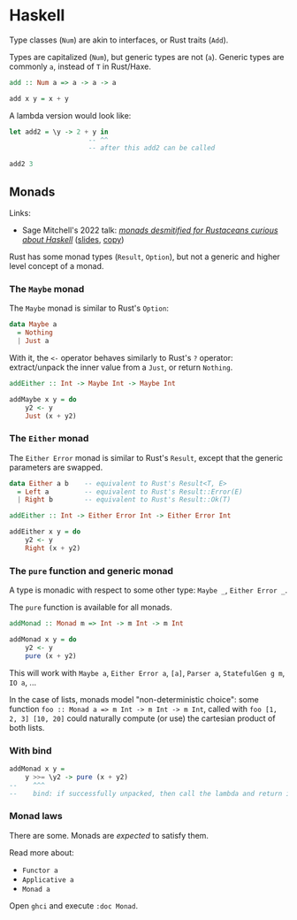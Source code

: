 Haskell
=======

Type classes (`Num`) are akin to interfaces, or Rust traits (`Add`).

Types are capitalized (`Num`), but generic types are not (`a`).  Generic types
are commonly `a`, instead of `T` in Rust/Haxe.

```haskell
add :: Num a => a -> a -> a

add x y = x + y
```

A lambda version would look like:

```haskell
let add2 = \y -> 2 + y in
                    -- ^^
                    -- after this add2 can be called

add2 3
```


Monads
------

Links:

- Sage Mitchell's 2022 talk:
  [_monads desmitified for Rustaceans curious about Haskell_](https://www.youtube.com/watch?v=4Ky8kvDcshg)
  ([slides](https://docs.google.com/presentation/d/14ZkXOf16A25HZ4zbJUK7npnFv73bl25ONTya-7Ak1iA),
  [copy](https://docs.google.com/presentation/d/1sBrpoqDXbRsJJIDAAFtO3kM4wSPyc2hX8gMjx3yD9Pc))

Rust has some monad types (`Result`, `Option`), but not a generic and higher
level concept of a monad.

### The `Maybe` monad

The `Maybe` monad is similar to Rust's `Option`:

```haskell
data Maybe a
  = Nothing
  | Just a
```

With it, the `<-` operator behaves similarly to Rust's `?` operator:
extract/unpack the inner value from a `Just`, or return `Nothing`.

```haskell
addEither :: Int -> Maybe Int -> Maybe Int

addMaybe x y = do
    y2 <- y
    Just (x + y2)
```

### The `Either` monad

The `Either Error` monad is similar to Rust's `Result`, except that the generic
parameters are swapped.

```haskell
data Either a b    -- equivalent to Rust's Result<T, E>
  = Left a         -- equivalent to Rust's Result::Error(E)
  | Right b        -- equivalent to Rust's Result::Ok(T)
```

```haskell
addEither :: Int -> Either Error Int -> Either Error Int

addEither x y = do
    y2 <- y
    Right (x + y2)
```

### The `pure` function and generic monad

A type is monadic with respect to some other type: `Maybe _`, `Either Error _`.

The `pure` function is available for all monads.

```haskell
addMonad :: Monad m => Int -> m Int -> m Int

addMonad x y = do
    y2 <- y
    pure (x + y2)
```

This will work with `Maybe a`, `Either Error a`, `[a]`, `Parser a`,
`StatefulGen g m`, `IO a`, ...

In the case of lists, monads model "non-deterministic choice": some function
`foo :: Monad a => m Int -> m Int -> m Int`, called with `foo [1, 2, 3] [10,
20]` could naturally compute (or use) the cartesian product of both lists.

### With bind

```haskell
addMonad x y =
    y >>= \y2 -> pure (x + y2)
--    ^^^
--    bind: if successfully unpacked, then call the lambda and return its result
```

### Monad laws

There are some.  Monads are _expected_ to satisfy them.

Read more about:

- `Functor a`
- `Applicative a`
- `Monad a`

Open `ghci` and execute `:doc Monad`.

